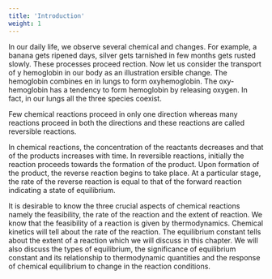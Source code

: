 ```yaml
---
title: 'Introduction'
weight: 1
---
```



In our daily life, we observe several chemical and changes. For example, a banana gets ripened days, silver gets tarnished in few months gets rusted slowly. These processes proceed rection. Now let us consider the transport of y hemoglobin in our body as an illustration ersible change. The hemoglobin combines en in lungs to form oxyhemoglobin. The oxy-hemoglobin has a tendency to form hemoglobin by releasing oxygen. In fact, in our lungs all the three species coexist.

Few chemical reactions proceed in only one direction whereas many reactions proceed in both the directions and these reactions are called reversible reactions.

In chemical reactions, the concentration of the reactants decreases and that of the products increases with time. In reversible reactions, initially the reaction proceeds towards the formation of the product. Upon formation of the product, the reverse reaction begins to take place. At a particular stage, the rate of the reverse reaction is equal to that of the forward reaction indicating a state of equilibrium.

It is desirable to know the three crucial aspects of chemical reactions namely the feasibility, the rate of the reaction and the extent of reaction. We know that the feasibility of a reaction is given by thermodynamics. Chemical kinetics will tell about the rate of the reaction. The equilibrium constant tells about the extent of a reaction which we will discuss in this chapter. We will also discuss the types of equilibrium, the significance of equilibrium constant and its relationship to thermodynamic quantities and the response of chemical equilibrium to change in the reaction conditions.